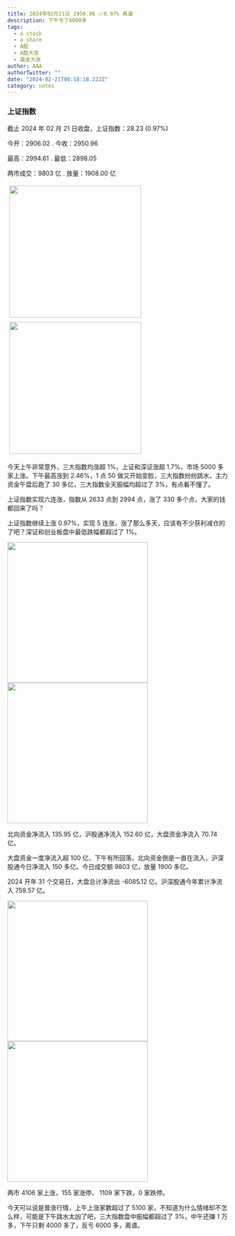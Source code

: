 ```yaml
---
title: 2024年02月21日 2950.96 📈0.97% 离谱
description: 下午亏了6000多
tags:
  - a stock
  - a share
  - A股
  - A股大涨
  - 基金大涨
author: AAA
authorTwitter: ""
date: "2024-02-21T08:18:18.222Z"
category: notes
---
```


### 上证指数

截止 2024 年 02 月 21 日收盘，上证指数：<span class="font-semibold text-r-5">28.23 (0.97%)</span>

今开：<span class="font-semibold text-g-5">2906.02 </span> . 今收：<span class="font-semibold text-r-5">2950.96 </span>

最高：<span class="font-semibold text-r-6">2994.61 </span> . 最低：<span class="font-semibold text-g-5">2898.05 </span>

两市成交：<span class="font-semibold">9803 亿</span> . 放量：<span class="font-semibold text-r-7">1908.00 亿</span>

<img src="/images/uploads/2024-02/20240221-zs-sh.png" style="width: 300px;display:inline-block;margin: 5px">
<img src="/images/uploads/2024-02/20240221-zs-sh-rk.png" style="width: 300px;display:inline-block;margin: 5px">

今天上午非常意外，三大指数均涨超 1%，上证和深证涨超 1.7%，市场 5000 多家上涨。下午最高涨到 2.46%，1 点 50 做又开始变脸，三大指数纷纷跳水，主力资金午盘后跑了 30 多亿，三大指数全天振幅均超过了 3%，有点看不懂了。

上证指数实现六连涨，指数从 2633 点到 2994 点，涨了 330 多个点，大家的钱都回来了吗？

上证指数继续上涨 0.97%，实现 5 连涨，涨了那么多天，应该有不少获利减仓的了吧？深证和创业板盘中最低跌幅都超过了 1%。

<img src="/images/uploads/2024-02/20240221-zs-global.png" width="320">
<img src="/images/uploads/2024-02/20240221-zs-bs.png" width="320">

北向资金净流入 <span class="font-semibold text-r-5">135.95 亿</span>，沪股通净流入 <span class="font-semibold text-r-6">152.60 亿</span>，大盘资金净流入 <span class="font-semibold text-r-6">70.74 亿</span>。

大盘资金一度净流入超 100 亿，下午有所回落，北向资金倒是一直在流入，沪深股通今日净流入 150 多亿。今日成交额 9803 亿，放量 1900 多亿。

2024 开年 31 个交易日，大盘总计净流出 <span class="font-semibold text-g-8">-6085.12 亿</span>。沪深股通今年累计净流入 <span class="font-semibold text-r-6">759.57 </span> 亿。

<img src="/images/uploads/2024-02/20240221-zs-as.png" width="320">
<img src="/images/uploads/2024-02/20240221-zs-zdtj.png" width="320">

两市 <span class="font-semibold text-r-6">4106</span> 家上涨，155 家涨停， <span class="text-g-7">1109</span> 家下跌，0 家跌停。

今天可以说是普涨行情，上午上涨家数超过了 5100 家，不知道为什么情绪却不怎么样，可能是下午跳水太凶了吧，三大指数盘中振幅都超过了 3%，中午还赚 1 万多，下午只剩 4000 多了，反亏 6000 多，离谱。
